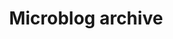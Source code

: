 ---
title: "Microblog archive"
description: "Archive of my microblog, where I post short, tweet-like content that I feel comfortable sharing publicly."
type: microblog
layout: "archive/list"
menu:
  main:
    name: "Microblog archive"
    title: "Microblog archive"
    identifier: "microblog-archive"
    url: "/microblog/archive/"
    weight: 120
---